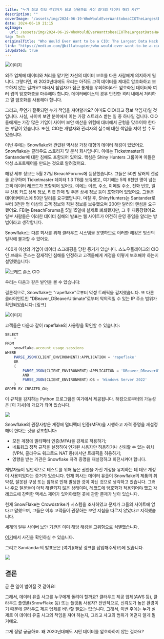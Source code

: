 ```yaml
---
title: "누가 최고 정보 책임자가 되고 싶을까요 사상 최대의 데이터 해킹 사건"
description: ""
coverImage: "/assets/img/2024-06-19-WhoWouldEverWanttobeaCIOTheLargestDataHackEver_0.png"
date: 2024-06-19 21:15
ogImage:
  url: /assets/img/2024-06-19-WhoWouldEverWanttobeaCIOTheLargestDataHackEver_0.png
tag: Tech
originalTitle: "Who Would Ever Want to be a CIO: The Largest Data Hack Ever?"
link: "https://medium.com/@billatnapier/who-would-ever-want-to-be-a-cio-the-largest-data-hack-ever-46f10e323639"
isUpdated: true
---
```


![이미지](/assets/img/2024-06-19-WhoWouldEverWanttobeaCIOTheLargestDataHackEver_0.png)

외주 업체에 데이터와 처리를 맡기면 자신의 데이터 보호를 다른 사람에게 의지하게 됩니다. 그렇다면, 왜 2020년대에도 우리는 아직도 고객 데이터를 제대로 암호화하고 보호하지 않는 걸까요? 따라서 침입자가 접근 통제를 우회하더라도 암호화된 데이터와 여러 겹의 암호화층을 마주해야 합니다. 데이터베이스의 경우 안전한 격리 내에서 처리하고 열 암호화를 사용해야 합니다.

그리고, 무언가 잘못되면 누가 책임을 져야할까요? 아마도 CIO(최고 정보 책임자)일 것입니다. 사실, 사이버 보안 분야에서 이는 가장 스트레스 받는 일 중 하나일 겁니다. CIO들에게는 가장 많은 기업이 사이버 보안 예산을 위험에 대비해서 균형을 맞추어야 한다는 부담이 있습니다. 또한, CIO는 개발자와 관리자의 실수에 대한 책임을 져야 할 수도 있습니다.

<!-- cozy-coder - 수평 -->

<ins class="adsbygoogle"
     style="display:block"
     data-ad-client="ca-pub-4877378276818686"
     data-ad-slot="1107185301"
     data-ad-format="auto"
     data-full-width-responsive="true"></ins>

<script>
     (adsbygoogle = window.adsbygoogle || []).push({});
</script>

이번 주에는 Snowflake와 관련된 역사상 가장 대형의 데이터 해킹이 있었어요. Snowflake는 클라우드 스토리지 및 분석 회사입니다. 이에는 Ticketmaster와 Santander에 대한 침해도 포함되어 있어요. 핵심은 Shiny Hunters 그룹이며 이들은 악성 소프트웨어를 만드는 것으로 알려졌어요.

해킹 세부 정보는 5월 27일 BreachForums에 등장했습니다. 그들은 50만 달러의 랜섬을 요구하며 Ticketmaster 데이터 1.3 TB를 보유했고, 여기에는 5억 6천만 명이 넘는 고객 데이터 레코드가 포함되어 있어요. 이에는 이름, 주소, 이메일 주소, 전화 번호, 일부 신용 카드 상세 정보, 티켓 판매 및 주문 상세 정보 등이 포함되어 있었어요. 그들은 데이터베이스에 50만 달러를 요구했답니다. 며칠 후, ShinyHunters는 Santander로부터 3천만 명 이상의 고객 정보와 직원 정보를 보유했으며 200만 달러의 랜섬을 요구했어요. FBI는 BreachForums을 5월 15일에 실제로 폐쇄했지만, 그 후 재등장했어요. 일부 사람들은 이러한 데이터 침해의 발표는 웹 사이트가 여전히 운영 중임을 알리는 방법이라고 생각합니다.

Snowflake는 다른 회사를 위해 클라우드 시스템을 운영하므로 이러한 해킹은 빙산의 일각에 불과할 수 있어요.

<!-- cozy-coder - 수평 -->

<ins class="adsbygoogle"
     style="display:block"
     data-ad-client="ca-pub-4877378276818686"
     data-ad-slot="1107185301"
     data-ad-format="auto"
     data-full-width-responsive="true"></ins>

<script>
     (adsbygoogle = window.adsbygoogle || []).push({});
</script>

400개 이상의 기업이 데이터 스크래핑을 당한 증거가 있습니다. 스노우플레이크의 CIO인 브래드 존스는 잠재적인 침해를 인정하고 고객들에게 계정을 어떻게 보호해야 하는지 설명했습니다:

![브래드 존스 CIO](/assets/img/2024-06-19-WhoWouldEverWanttobeaCIOTheLargestDataHackEver_2.png)

우리는 다음과 같은 발언을 볼 수 있습니다:

결론적으로, Snowflake는 "rapeflake"로부터 악성 트래픽을 감지했습니다. 또 다른 클라이언트인 "DBeaver_DBeaverUltimate"로부터 악의적일 수 있는 IP 주소 범위가 확인되었습니다: [링크]

<!-- cozy-coder - 수평 -->

<ins class="adsbygoogle"
     style="display:block"
     data-ad-client="ca-pub-4877378276818686"
     data-ad-slot="1107185301"
     data-ad-format="auto"
     data-full-width-responsive="true"></ins>

<script>
     (adsbygoogle = window.adsbygoogle || []).push({});
</script>

![이미지](/assets/img/2024-06-19-WhoWouldEverWanttobeaCIOTheLargestDataHackEver_3.png)

고객들은 다음과 같이 rapeflake의 사용량을 확인할 수 있습니다:

```js
SELECT
    *
FROM
    snowflake.account_usage.sessions
WHERE
    PARSE_JSON(CLIENT_ENVIRONMENT):APPLICATION = 'rapeflake'
    OR
    (
        PARSE_JSON(CLIENT_ENVIRONMENT):APPLICATION = 'DBeaver_DBeaverUltimate'
        AND
        PARSE_JSON(CLIENT_ENVIRONMENT):OS = 'Windows Server 2022'
    )
ORDER BY CREATED_ON;
```

이 규칙을 감지하는 Python 프로그램은 여기에서 제공됩니다. 해킹으로부터의 가능성은 [이 기사]에 개요가 되어 있습니다.

<!-- cozy-coder - 수평 -->

<ins class="adsbygoogle"
     style="display:block"
     data-ad-client="ca-pub-4877378276818686"
     data-ad-slot="1107185301"
     data-ad-format="auto"
     data-full-width-responsive="true"></ins>

<script>
     (adsbygoogle = window.adsbygoogle || []).push({});
</script>

<img src="/assets/img/2024-06-19-WhoWouldEverWanttobeaCIOTheLargestDataHackEver_4.png" />

Snowflake의 권장사항은 계정에 멀티팩터 인증(MFA)을 시행하고 자격 증명을 재설정해야 한다는 것을 강조합니다:

- 모든 계정에 멀티팩터 인증(MFA)을 강제로 적용하기;
- 네트워크 정책 규칙을 설정하여 인가된 사용자만 허용하거나 신뢰할 수 있는 위치(VPN, 클라우드 워크로드 NAT 등)에서만 트래픽을 허용하기;
- 영향을 받는 기관은 Snowflake 자격 증명을 재설정하고 회전시켜야 합니다.

개발자들이 일반적으로 테스트를 위해 높은 권한을 가진 계정을 유지하는 데 데모 계정이 사용되었다는 증거가 있습니다. 현재 회사는 데이터 유출이 Snowflake의 제품의 취약성, 잘못된 구성 또는 침해로 인해 발생한 것이 아닌 것으로 생각하고 있습니다. 그러나 주요 질문들이 아직 해결되지 않은 상태이며, 레코드에 암호화가 적용되어야 했고 각 레코드에 강력한 액세스 제어가 있어야했던 곳에 관한 문제가 남아 있습니다.

<!-- cozy-coder - 수평 -->

<ins class="adsbygoogle"
     style="display:block"
     data-ad-client="ca-pub-4877378276818686"
     data-ad-slot="1107185301"
     data-ad-format="auto"
     data-full-width-responsive="true"></ins>

<script>
     (adsbygoogle = window.adsbygoogle || []).push({});
</script>

현재 SnowFlake는 Crowdstrike가 시스템을 조사하였고 문제가 그들의 사이트에 없다고 말했으며, 그들은 이후 고객들이 권장하는 보안 지침을 따르지 않았다고 지적했습니다.

세계의 일부 사이버 보안 기관은 이미 해당 해킹을 고위험으로 식별했습니다.

[여기](/assets/img/2024-06-19-WhoWouldEverWanttobeaCIOTheLargestDataHackEver_5.png)에서 사진을 확인하실 수 있습니다.

그리고 Sandandar의 발표문은 [여기](해당 링크를 삽입해주세요)에 있습니다.

<!-- cozy-coder - 수평 -->

<ins class="adsbygoogle"
     style="display:block"
     data-ad-client="ca-pub-4877378276818686"
     data-ad-slot="1107185301"
     data-ad-format="auto"
     data-full-width-responsive="true"></ins>

<script>
     (adsbygoogle = window.adsbygoogle || []).push({});
</script>

<img src="/assets/img/2024-06-19-WhoWouldEverWanttobeaCIOTheLargestDataHackEver_6.png" />

## 결론

곧 큰 일이 벌어질 것 같아요!

그래서, 데이터 유출 사고를 누구에게 돌려야 할까요? 클라우드 제공 업체(AWS 등), 클라우드 플랫폼(SnowFlake 등) 또는 플랫폼 사용자? 전반적으로, 신뢰도가 높은 환경이기 때문에 클라우드 제공 업체를 비난할 필요는 없습니다. 그래서, 이번 주에는 누가 실제로 이 데이터 유출 사고의 책임을 져야 하는지, 그리고 사고의 범위가 어떤지 알게 될 거예요.

<!-- cozy-coder - 수평 -->

<ins class="adsbygoogle"
     style="display:block"
     data-ad-client="ca-pub-4877378276818686"
     data-ad-slot="1107185301"
     data-ad-format="auto"
     data-full-width-responsive="true"></ins>

<script>
     (adsbygoogle = window.adsbygoogle || []).push({});
</script>

그게 정말 궁금하죠. 왜 2020년대에도 시민 데이터를 암호화하지 않는 걸까요?
